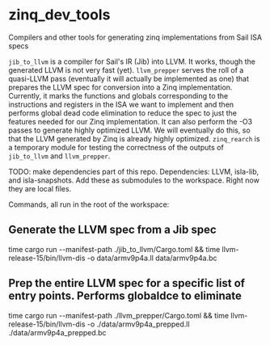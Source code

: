# zinq_dev_tools

Compilers and other tools for generating zinq implementations from Sail ISA specs

`jib_to_llvm` is a compiler for Sail's IR (Jib) into LLVM. It works, though the generated LLVM is not very fast (yet).
`llvm_prepper` serves the roll of a quasi-LLVM pass (eventually it will actually be implemented as one) that prepares the LLVM spec for conversion into a Zinq implementation. Currently, it marks the functions and globals corresponding to the instructions and registers in the ISA we want to implement and then performs global dead code elimination to reduce the spec to just the features needed for our Zinq implementation. It can also perform the -O3 passes to generate highly optimized LLVM. We will eventually do this, so that the LLVM generated by Zinq is already highly optimized.
`zinq_rearch` is a temporary module for testing the correctness of the outputs of `jib_to_llvm` and `llvm_prepper`.

TODO: make dependencies part of this repo.
Dependencies: LLVM, isla-lib, and isla-snapshots.
Add these as submodules to the workspace. Right now they are local files.

Commands, all run in the root of the workspace:

## Generate the LLVM spec from a Jib spec

time cargo run --manifest-path ./jib_to_llvm/Cargo.toml && time llvm-release-15/bin/llvm-dis -o data/armv9p4a.ll data/armv9p4a.bc

## Prep the entire LLVM spec for a specific list of entry points. Performs globaldce to eliminate

time cargo run --manifest-path ./llvm_prepper/Cargo.toml && time llvm-release-15/bin/llvm-dis -o ./data/armv9p4a_prepped.ll ./data/armv9p4a_prepped.bc
